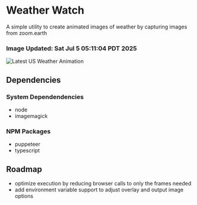 # Weather Watch

A simple utility to create animated images of weather by capturing images from zoom.earth

### Image Updated: Sat Jul  5 05:11:04 PDT 2025

![Latest US Weather Animation](animations/2025-07-05.webp)

## Dependencies
### System Dependendencies
* node
* imagemagick
### NPM Packages
* puppeteer
* typescript

## Roadmap
* optimize execution by reducing browser calls to only the frames needed
* add environment variable support to adjust overlay and output image options

